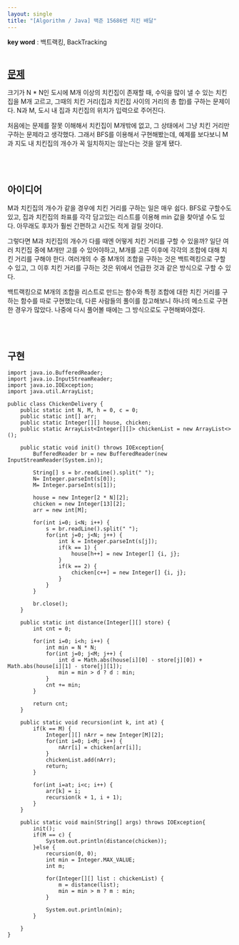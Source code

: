 ```yaml
---
layout: single
title: "[Algorithm / Java] 백준 15686번 치킨 배달"
---
```


**key word** : 백트랙킹, BackTracking
<br><br>

## [문제](https://www.acmicpc.net/problem/15686)

크기가 N \* N인 도시에 M개 이상의 치킨집이 존재할 때, 수익을 많이 낼 수 있는 치킨집을 M개 고르고, 그때의 치킨 거리(집과 치킨집 사이의 거리의 총 합)를 구하는 문제이다. N과 M, 도시 내 집과 치킨집의 위치가 입력으로 주어진다.

처음에는 문제를 잘못 이해해서 치킨집이 M개밖에 없고, 그 상태에서 그냥 치킨 거리만 구하는 문제라고 생각했다. 그래서 BFS를 이용해서 구현해봤는데, 예제를 보다보니 M과 지도 내 치킨집의 개수가 꼭 일치하지는 않는다는 것을 알게 됐다.

<br><br>

## 아이디어

M과 치킨집의 개수가 같을 경우에 치킨 거리를 구하는 일은 매우 쉽다. BFS로 구할수도 있고, 집과 치킨집의 좌표를 각각 담고있는 리스트를 이용해 min 값을 찾아낼 수도 있다. 아무래도 후자가 훨씬 간편하고 시간도 적게 걸릴 것이다.

그렇다면 M과 치킨집의 개수가 다를 때엔 어떻게 치킨 거리를 구할 수 있을까? 일단 여러 치킨집 중에 M개만 고를 수 있어야하고, M개를 고른 이후에 각각의 조합에 대해 치킨 거리를 구해야 한다. 여러개의 수 중 M개의 조합을 구하는 것은 백트랙킹으로 구할 수 있고, 그 이후 치킨 거리를 구하는 것은 위에서 언급한 것과 같은 방식으로 구할 수 있다.

백트랙킹으로 M개의 조합을 리스트로 만드는 함수와 특정 조합에 대한 치킨 거리를 구하는 함수를 따로 구현했는데, 다른 사람들의 풀이를 참고해보니 하나의 메소드로 구현한 경우가 많았다. 나중에 다시 풀어볼 때에는 그 방식으로도 구현해봐야겠다.

<br><br>

## 구현

```
import java.io.BufferedReader;
import java.io.InputStreamReader;
import java.io.IOException;
import java.util.ArrayList;

public class ChickenDelivery {
	public static int N, M, h = 0, c = 0;
	public static int[] arr;
	public static Integer[][] house, chicken;
	public static ArrayList<Integer[][]> chickenList = new ArrayList<>();

	public static void init() throws IOException{
		BufferedReader br = new BufferedReader(new InputStreamReader(System.in));

		String[] s = br.readLine().split(" ");
		N= Integer.parseInt(s[0]);
		M= Integer.parseInt(s[1]);

		house = new Integer[2 * N][2];
		chicken = new Integer[13][2];
		arr = new int[M];

		for(int i=0; i<N; i++) {
			s = br.readLine().split(" ");
			for(int j=0; j<N; j++) {
				int k = Integer.parseInt(s[j]);
				if(k == 1) {
					house[h++] = new Integer[] {i, j};
				}
				if(k == 2) {
					chicken[c++] = new Integer[] {i, j};
				}
			}
		}

		br.close();
	}

	public static int distance(Integer[][] store) {
		int cnt = 0;

		for(int i=0; i<h; i++) {
			int min = N * N;
			for(int j=0; j<M; j++) {
				int d = Math.abs(house[i][0] - store[j][0]) + Math.abs(house[i][1] - store[j][1]);
				min = min > d ? d : min;
			}
			cnt += min;
		}

		return cnt;
	}

	public static void recursion(int k, int at) {
		if(k == M) {
			Integer[][] nArr = new Integer[M][2];
			for(int i=0; i<M; i++) {
				nArr[i] = chicken[arr[i]];
			}
			chickenList.add(nArr);
			return;
		}

		for(int i=at; i<c; i++) {
			arr[k] = i;
			recursion(k + 1, i + 1);
		}
	}

	public static void main(String[] args) throws IOException{
		init();
		if(M == c) {
			System.out.println(distance(chicken));
		}else {
			recursion(0, 0);
			int min = Integer.MAX_VALUE;
			int m;

			for(Integer[][] list : chickenList) {
				m = distance(list);
				min = min > m ? m : min;
			}

			System.out.println(min);
		}

	}
}
```
